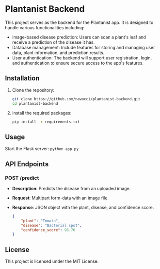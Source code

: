 # Plantanist Backend

This project serves as the backend for the Plantanist app. It is designed to handle various functionalities including:

- Image-based disease prediction: Users can scan a plant's leaf and receive a prediction of the disease it has.
- Database management: Include features for storing and managing user data, plant information, and prediction results.
- User authentication: The backend will support user registration, login, and authentication to ensure secure access to the app's features.
    
## Installation

1. Clone the repository:
    ```sh
    git clone https://github.com/nawocci/plantanist-backend.git
    cd plantanist-backend
    ```

2. Install the required packages:
    ```sh
    pip install -r requirements.txt
    ```

## Usage

Start the Flask server:
    ```
    python app.py
    ```

## API Endpoints

### POST /predict

- **Description**: Predicts the disease from an uploaded image.
- **Request**: Multipart form-data with an image file.
- **Response**: JSON object with the plant, disease, and confidence score.

    ```json
    {
        "plant": "Tomato",
        "disease": "Bacterial spot",
        "confidence_score": 98.76
    }
    ```

## License

This project is licensed under the MIT License.